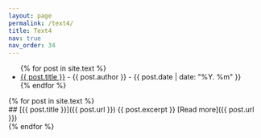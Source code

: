 ```yaml
---
layout: page
permalink: /text4/
title: Text4
nav: true
nav_order: 34
---
```


<!-- Title, Author, Date List -->
<div class="post-info">
  <ul>
    {% for post in site.text %}
      <li>
        <a href="{{ post.url }}">{{ post.title }}</a> - {{ post.author }} - {{ post.date | date: "%Y. %m" }}
      </li>
    {% endfor %}
  </ul>
</div>

<!-- Posts List -->
<div class="posts">
  {% for post in site.text %}
    <article>
      ## [{{ post.title }}]({{ post.url }})
        {{ post.excerpt }}
        [Read more]({{ post.url }})
    </article>
  {% endfor %}
</div>